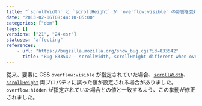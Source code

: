 ```yaml
---
title: "`scrollWidth` と `scrollHeight` が `overflow:visible` の影響を受けなくなりました"
date: "2013-02-06T08:44:10-05:00"
categories: ["dom"]
tags: []
versions: ["21", "24-esr"]
statuses: "affecting"
references:
    - url: "https://bugzilla.mozilla.org/show_bug.cgi?id=833542"
      title: "Bug 833542 – scrollWidth, scrollHeight different when overflow is hidden versus visible"
---
```

従来、要素に CSS `overflow:visible` が指定されていた場合、[`scrollWidth`](https://developer.mozilla.org/docs/Web/API/element.scrollWidth)、[`scrollHeight`](https://developer.mozilla.org/docs/Web/API/element.scrollHeight) 両プロパティに誤った値が設定される場合がありました。`overflow:hidden` が指定されていた場合との値と一致するよう、この挙動が修正されました。
